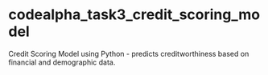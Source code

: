 # codealpha_task3_credit_scoring_model
Credit Scoring Model using Python - predicts creditworthiness based on financial and demographic data.
